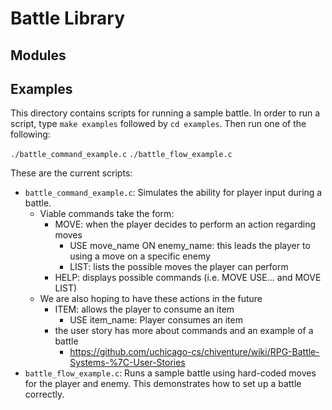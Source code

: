 # Battle Library

## Modules

## Examples
This directory contains scripts for running a sample battle.
In order to run a script, type `make examples` followed by `cd examples`. Then run one of the following:

`./battle_command_example.c`
`./battle_flow_example.c`

These are the current scripts: 
* `battle_command_example.c`: Simulates the ability for player input during a battle.
    * Viable commands take the form: 
        * MOVE: when the player decides to perform an action regarding moves
            * USE move_name ON enemy_name: this leads the player to using a move on a specific enemy
            * LIST: lists the possible moves the player can perform
        * HELP: displays possible commands (i.e. MOVE USE... and MOVE LIST)
    * We are also hoping to have these actions in the future
        * ITEM: allows the player to consume an item
            * USE item_name: Player consumes an item
        * the user story has more about commands and an example of a battle
            * https://github.com/uchicago-cs/chiventure/wiki/RPG-Battle-Systems-%7C-User-Stories
* `battle_flow_example.c`: Runs a sample battle using hard-coded moves for the player and enemy. This demonstrates how to set up a battle correctly.
